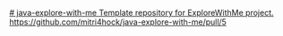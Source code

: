 [# java-explore-with-me
Template repository for ExploreWithMe project.
](https://github.com/mitri4hock/java-explore-with-me/pull/5)https://github.com/mitri4hock/java-explore-with-me/pull/5
